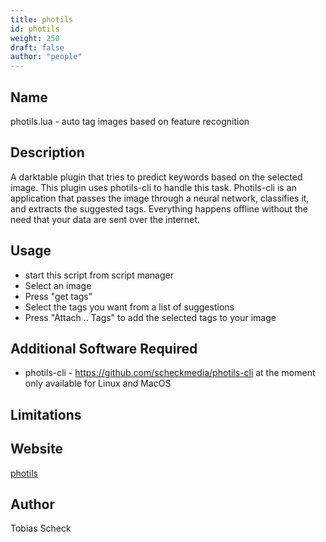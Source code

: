 ```yaml
---
title: photils
id: photils
weight: 250
draft: false
author: "people"
---
```


## Name

photils.lua - auto tag images based on feature recognition

## Description

 A darktable plugin that tries to predict keywords based on the selected image.
 This plugin uses photils-cli to handle this task. Photils-cli is an application
 that passes the image through a neural network, classifies it, and extracts the
 suggested tags. Everything happens offline without the need that your data are
 sent over the internet.

## Usage

* start this script from script manager
* Select an image
* Press "get tags"
* Select the tags you want from a list of suggestions
* Press "Attach .. Tags" to add the selected tags to your image

## Additional Software Required

* photils-cli - https://github.com/scheckmedia/photils-cli at the moment only
  available for Linux and MacOS

## Limitations

## Website

[photils](https://github.com/scheckmedia/photils-dt)

## Author

Tobias Scheck
